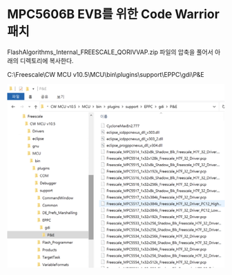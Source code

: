 # MPC5606B EVB를 위한 Code Warrior 패치

FlashAlgorithms_Internal_FREESCALE_QORIVVAP.zip 파일의 압축을 풀어서 아래의 디렉토리에 복사한다.

C:\Freescale\CW MCU v10.5\MCU\bin\plugins\support\EPPC\gdi\P&E

![Directory path to patch](img/codewarrior_patch.png)
